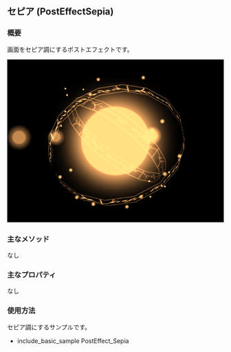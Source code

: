 ﻿## セピア (PostEffectSepia)

### 概要

画面をセピア調にするポストエフェクトです。

![ポストエフェクトあり](img/sepia.png)

### 主なメソッド

なし

### 主なプロパティ

なし

### 使用方法

セピア調にするサンプルです。

* include_basic_sample PostEffect_Sepia
